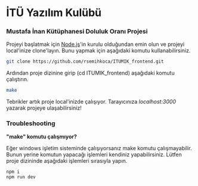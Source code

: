 # İTÜ Yazılım Kulübü

### Mustafa İnan Kütüphanesi Doluluk Oranı Projesi

Projeyi başlatmak için [Node.js](https://nodejs.org/)'in kurulu olduğundan emin olun ve projeyi local'inize clone'layın. Bunu yapmak için aşağıdaki komutu kullanabilirsiniz.

```bash
git clone https://github.com/rsemihkoca/ITUMIK_frontend.git
```

Ardından proje dizinine girip (cd ITUMIK_frontend) aşağıdaki komutu çalıştırın.

```bash
make
```

Tebrikler artık proje local'inizde çalışıyor. Tarayıcınıza _localhost:3000_ yazarak projeye ulaşabilirsiniz!

### Troubleshooting

**"make" komutu çalışmıyor?**

Eğer windows işletim sisteminde çalışıyorsanız make komutu çalışmayabilir. Bunun yerine komutun yapacağı işlemleri kendiniz yapabilirsiniz. Lütfen proje dizininde aşağıdaki işlemleri sırasıyla yapın.

```bash
npm i
npm run dev
```
